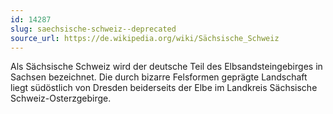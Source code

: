 ```yaml
---
id: 14287
slug: saechsische-schweiz--deprecated
source_url: https://de.wikipedia.org/wiki/Sächsische_Schweiz
---
```


Als Sächsische Schweiz wird der deutsche Teil des Elbsandsteingebirges in Sachsen bezeichnet. Die durch bizarre Felsformen geprägte Landschaft liegt südöstlich von Dresden beiderseits der Elbe im Landkreis Sächsische Schweiz-Osterzgebirge.
